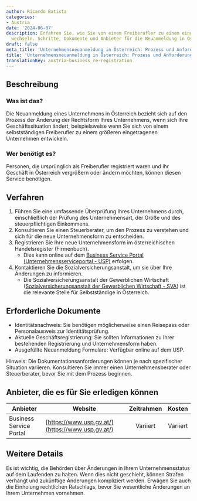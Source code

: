 ```yaml
---
author: Ricardo Batista
categories:
- Austria
date: '2024-06-07'
description: Erfahren Sie, wie Sie von einem Freiberufler zu einem eingetragenen Unternehmen
  wechseln. Schritte, Dokumente und Anbieter für die Neuanmeldung in Österreich.
draft: false
meta_title: 'Unternehmensneuanmeldung in Österreich: Prozess und Anforderungen'
title: 'Unternehmensneuanmeldung in Österreich: Prozess und Anforderungen'
translationKey: austria-business_re-registration
---
```



## Beschreibung
### Was ist das?
Die Neuanmeldung eines Unternehmens in Österreich bezieht sich auf den Prozess der Änderung der Rechtsform Ihres Unternehmens, wenn sich Ihre Geschäftssituation ändert, beispielsweise wenn Sie sich von einem selbstständigen Freiberufler zu einem größeren eingetragenen Unternehmen entwickeln.

### Wer benötigt es?
Personen, die ursprünglich als Freiberufler registriert waren und ihr Geschäft in Österreich vergrößern oder ändern möchten, können diesen Service benötigen.

## Verfahren

1. Führen Sie eine umfassende Überprüfung Ihres Unternehmens durch, einschließlich der Prüfung des Unternehmensart, der Größe und des steuerpflichtigen Einkommens.
2. Konsultieren Sie einen Steuerberater, um den Prozess zu verstehen und sich für die neue Unternehmensform zu entscheiden.
3. Registrieren Sie Ihre neue Unternehmensform im österreichischen Handelsregister (Firmenbuch).
   - Dies kann online auf dem [Business Service Portal (Unternehmensserviceportal - USP)](https://www.usp.gv.at/Portal.Node/usp/public) erfolgen.
4. Kontaktieren Sie die Sozialversicherungsanstalt, um sie über Ihre Änderungen zu informieren.
   - Die Sozialversicherungsanstalt der Gewerblichen Wirtschaft ([Sozialversicherungsanstalt der Gewerblichen Wirtschaft - SVA](https://www.svagw.at/cdscontent/?contentid=10007.735601&portal=svaportal)) ist die relevante Stelle für Selbstständige in Österreich.

## Erforderliche Dokumente

- Identitätsnachweis: Sie benötigen möglicherweise einen Reisepass oder Personalausweis zur Identitätsprüfung.
- Aktuelle Geschäftsregistrierung: Sie sollten Informationen zu Ihrer bestehenden Registrierung und Unternehmensform haben.
- Ausgefüllte Neuanmeldung Formulare: Verfügbar online auf dem USP.

Hinweis: Die Dokumentationsanforderungen können je nach spezifischer Situation variieren. Konsultieren Sie immer einen Unternehmensberater oder Steuerberater, bevor Sie mit dem Prozess beginnen.

## Anbieter, die es für Sie erledigen können

| Anbieter        |     Website     |     Zeitrahmen    |       Kosten      |
| --------------- | --------------- |  :-------------: | :-------------: |
| Business Service Portal       |  [https://www.usp.gv.at/](https://www.usp.gv.at/)      |  Variiert      |  Variiert      |

## Weitere Details
Es ist wichtig, die Behörden über Änderungen in Ihrem Unternehmensstatus auf dem Laufenden zu halten. Wenn dies nicht geschieht, können Strafen verhängt und zukünftige Änderungen kompliziert werden. Erwägen Sie auch die Einholung rechtlichen Ratschlags, bevor Sie wesentliche Änderungen an Ihrem Unternehmen vornehmen.